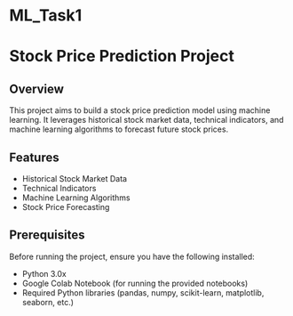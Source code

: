 # ML_Task1
# Stock Price Prediction Project

## Overview

This project aims to build a stock price prediction model using machine learning. It leverages historical stock market data, technical indicators, and machine learning algorithms to forecast future stock prices.

## Features

- Historical Stock Market Data
- Technical Indicators
- Machine Learning Algorithms
- Stock Price Forecasting

## Prerequisites

Before running the project, ensure you have the following installed:

- Python 3.0x
- Google Colab Notebook (for running the provided notebooks)
- Required Python libraries (pandas, numpy, scikit-learn, matplotlib, seaborn, etc.)
